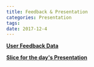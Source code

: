 ```yaml
---
title: Feedback & Presentation
categories: Presentation
tags: 
date: 2017-12-4
---
```


[**User Feedback Data**](/files/feedback.pdf)


[**Slice for the day's Presentation**](/files/grand_pre.pdf)